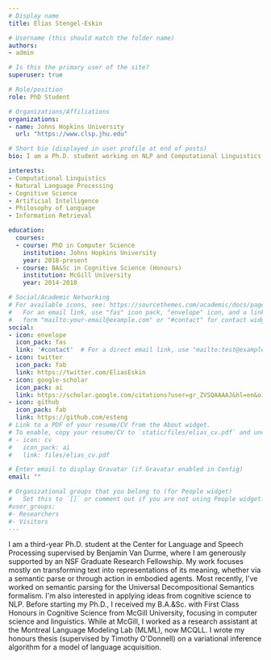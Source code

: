 ```yaml
---
# Display name
title: Elias Stengel-Eskin

# Username (this should match the folder name)
authors:
- admin

# Is this the primary user of the site?
superuser: true

# Role/position
role: PhD Student 

# Organizations/Affiliations
organizations:
- name: Johns Hopkins University
  url: "https://www.clsp.jhu.edu"

# Short bio (displayed in user profile at end of posts)
bio: I am a Ph.D. student working on NLP and Computational Linguistics at Johns Hopkins University. 

interests:
- Computational Linguistics
- Natural Language Processing
- Cognitive Science
- Artificial Intelligence
- Philosophy of Language
- Information Retrieval

education:
  courses:
  - course: PhD in Computer Science
    institution: Johns Hopkins University
    year: 2018-present
  - course: BA&Sc in Cognitive Science (Honours) 
    institution: McGill University
    year: 2014-2018

# Social/Academic Networking
# For available icons, see: https://sourcethemes.com/academic/docs/page-builder/#icons
#   For an email link, use "fas" icon pack, "envelope" icon, and a link in the
#   form "mailto:your-email@example.com" or "#contact" for contact widget.
social:
- icon: envelope
  icon_pack: fas
  link: '#contact'  # For a direct email link, use "mailto:test@example.org".
- icon: twitter
  icon_pack: fab
  link: https://twitter.com/EliasEskin
- icon: google-scholar
  icon_pack: ai
  link: https://scholar.google.com/citations?user=gr_ZVSQAAAAJ&hl=en&oi=ao 
- icon: github
  icon_pack: fab
  link: https://github.com/esteng
# Link to a PDF of your resume/CV from the About widget.
# To enable, copy your resume/CV to `static/files/elias_cv.pdf` and uncomment the lines below.
# - icon: cv
#   icon_pack: ai
#   link: files/elias_cv.pdf

# Enter email to display Gravatar (if Gravatar enabled in Config)
email: ""

# Organizational groups that you belong to (for People widget)
#   Set this to `[]` or comment out if you are not using People widget.
#user_groups:
#- Researchers
#- Visitors
---
```


I am a third-year Ph.D. student at the Center for Language and Speech Processing supervised by Benjamin Van Durme, where I am generously supported by an NSF Graduate Research Fellowship. 
My work focuses mostly on transforming text into representations of its meaning, whether via a semantic parse or through action in embodied agents. 
Most recently, I've worked on semantic parsing for the Universal Decompositional Semantics formalism. 
I'm also interested in applying ideas from cognitive science to NLP. 
Before starting my Ph.D., I received my B.A.&Sc. with First Class Honours in Cognitive Science from McGill University, focusing in computer science and linguistics. 
While at McGill, I worked as a research assistant at the Montreal Language Modeling Lab (MLML), now MCQLL. 
I wrote my honours thesis (supervised by Timothy O'Donnell) on a variational inference algorithm for a model of language acquisition.
